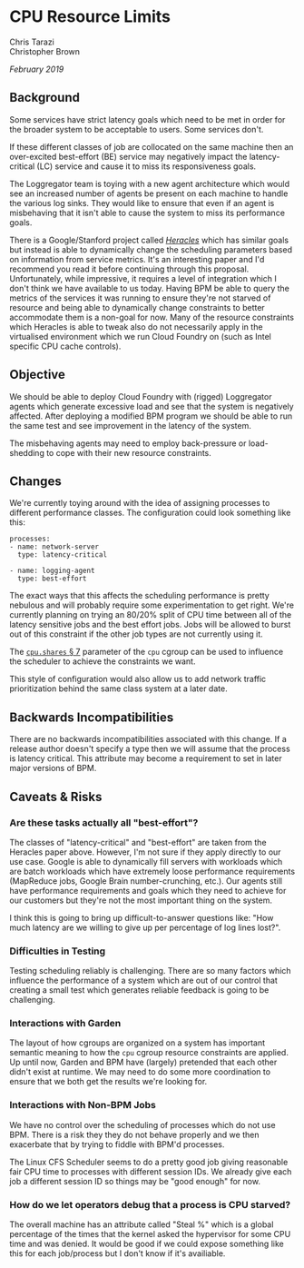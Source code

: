 # CPU Resource Limits

Chris Tarazi  
Christopher Brown

*February 2019*

## Background

Some services have strict latency goals which need to be met in order for the
broader system to be acceptable to users. Some services don't.

If these different classes of job are collocated on the same machine then an
over-excited best-effort (BE) service may negatively impact the
latency-critical (LC) service and cause it to miss its responsiveness goals. 

The Loggregator team is toying with a new agent architecture which would see an
increased number of agents be present on each machine to handle the various log
sinks. They would like to ensure that even if an agent is misbehaving that it
isn't able to cause the system to miss its performance goals.

There is a Google/Stanford project called [*Heracles*][heracles] which has
similar goals but instead is able to dynamically change the scheduling
parameters based on information from service metrics. It's an interesting paper
and I'd recommend you read it before continuing through this proposal.
Unfortunately, while impressive, it requires a level of integration which I
don't think we have available to us today. Having BPM be able to query the
metrics of the services it was running to ensure they're not starved of
resource and being able to dynamically change constraints to better accommodate
them is a non-goal for now. Many of the resource constraints which Heracles is
able to tweak also do not necessarily apply in the virtualised environment
which we run Cloud Foundry on (such as Intel specific CPU cache controls).

[heracles]: https://ai.google/research/pubs/pub45351

## Objective

We should be able to deploy Cloud Foundry with (rigged) Loggregator agents
which generate excessive load and see that the system is negatively affected.
After deploying a modified BPM program we should be able to run the same test
and see improvement in the latency of the system.

The misbehaving agents may need to employ back-pressure or load-shedding to
cope with their new resource constraints.

## Changes

We're currently toying around with the idea of assigning processes to different
performance classes. The configuration could look something like this:

    processes:
    - name: network-server
      type: latency-critical

    - name: logging-agent
      type: best-effort

The exact ways that this affects the scheduling performance is pretty nebulous
and will probably require some experimentation to get right. We're currently
planning on trying an 80/20% split of CPU time between all of the latency
sensitive jobs and the best effort jobs. Jobs will be allowed to burst out of
this constraint if the other job types are not currently using it.

The [`cpu.shares` § 7][shares] parameter of the `cpu` cgroup can be used to
influence the scheduler to achieve the constraints we want.

This style of configuration would also allow us to add network traffic
prioritization behind the same class system at a later date.

[shares]: https://www.kernel.org/doc/Documentation/scheduler/sched-design-CFS.txt

## Backwards Incompatibilities

There are no backwards incompatibilities associated with this change. If a
release author doesn't specify a type then we will assume that the process is
latency critical. This attribute may become a requirement to set in later major
versions of BPM.

## Caveats & Risks

### Are these tasks actually all "best-effort"?

The classes of "latency-critical" and "best-effort" are taken from the Heracles
paper above. However, I'm not sure if they apply directly to our use case.
Google is able to dynamically fill servers with workloads which are batch
workloads which have extremely loose performance requirements (MapReduce jobs,
Google Brain number-crunching, etc.). Our agents still have performance
requirements and goals which they need to achieve for our customers but they're
not the most important thing on the system.

I think this is going to bring up difficult-to-answer questions like: "How much
latency are we willing to give up per percentage of log lines lost?".

### Difficulties in Testing

Testing scheduling reliably is challenging. There are so many factors which
influence the performance of a system which are out of our control that
creating a small test which generates reliable feedback is going to be
challenging.

### Interactions with Garden

The layout of how cgroups are organized on a system has important semantic
meaning to how the `cpu` cgroup resource constraints are applied. Up until now,
Garden and BPM have (largely) pretended that each other didn't exist at
runtime. We may need to do some more coordination to ensure that we both get
the results we're looking for.

### Interactions with Non-BPM Jobs

We have no control over the scheduling of processes which do not use BPM. There
is a risk they they do not behave properly and we then exacerbate that by
trying to fiddle with BPM'd processes.

The Linux CFS Scheduler seems to do a pretty good job giving reasonable fair
CPU time to processes with different session IDs. We already give each job a
different session ID so things may be "good enough" for now.

### How do we let operators debug that a process is CPU starved?

The overall machine has an attribute called "Steal %" which is a global
percentage of the times that the kernel asked the hypervisor for some CPU time
and was denied. It would be good if we could expose something like this for
each job/process but I don't know if it's availiable.
